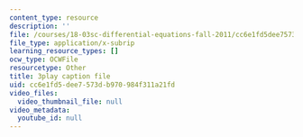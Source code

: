 ```yaml
---
content_type: resource
description: ''
file: /courses/18-03sc-differential-equations-fall-2011/cc6e1fd5dee7573db970984f311a21fd_Y9_zrupnz0Q.vtt
file_type: application/x-subrip
learning_resource_types: []
ocw_type: OCWFile
resourcetype: Other
title: 3play caption file
uid: cc6e1fd5-dee7-573d-b970-984f311a21fd
video_files:
  video_thumbnail_file: null
video_metadata:
  youtube_id: null
---
```

